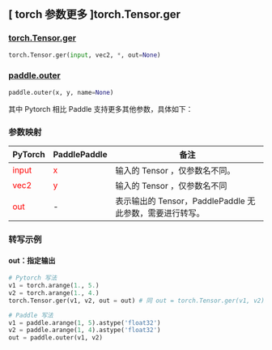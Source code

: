 ## [ torch 参数更多 ]torch.Tensor.ger

### [torch.Tensor.ger](https://pytorch.org/docs/1.13/generated/torch.Tensor.ger.html?highlight=torch+tensor+ger#torch.Tensor.ger)

```python
torch.Tensor.ger(input, vec2, *, out=None)
```

### [paddle.outer](https://www.paddlepaddle.org.cn/documentation/docs/zh/api/paddle/outer_cn.html)

```python
paddle.outer(x, y, name=None)
```

其中 Pytorch 相比 Paddle 支持更多其他参数，具体如下：

### 参数映射
| PyTorch                          | PaddlePaddle                 | 备注                                                   |
|----------------------------------|------------------------------| ------------------------------------------------------ |
| <font color='red'> input </font> | <font color='red'> x </font> | 输入的 Tensor ，仅参数名不同。                                     |
| <font color='red'> vec2 </font>  | <font color='red'> y </font> | 输入的 Tensor ，仅参数名不同
| <font color='red'> out </font>   | -                            | 表示输出的 Tensor，PaddlePaddle 无此参数，需要进行转写。              |

### 转写示例

#### out：指定输出
```python
# Pytorch 写法
v1 = torch.arange(1., 5.)
v2 = torch.arange(1., 4.)
torch.Tensor.ger(v1, v2, out = out) # 同 out = torch.Tensor.ger(v1, v2)

# Paddle 写法
v1 = paddle.arange(1, 5).astype('float32')
v2 = paddle.arange(1, 4).astype('float32')
out = paddle.outer(v1, v2)
